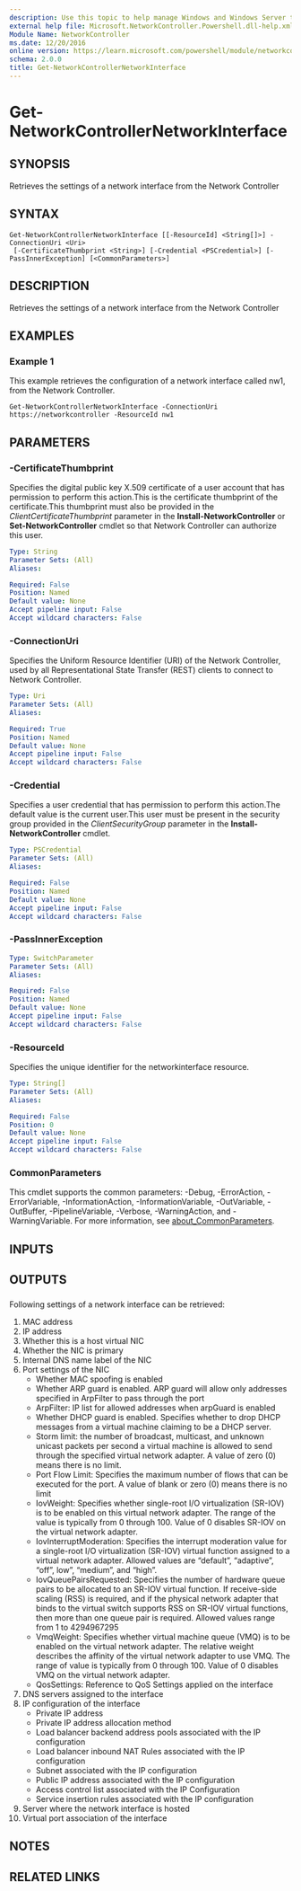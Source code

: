 ```yaml
---
description: Use this topic to help manage Windows and Windows Server technologies with Windows PowerShell.
external help file: Microsoft.NetworkController.Powershell.dll-help.xml
Module Name: NetworkController
ms.date: 12/20/2016
online version: https://learn.microsoft.com/powershell/module/networkcontroller/get-networkcontrollernetworkinterface?view=windowsserver2016-ps&wt.mc_id=ps-gethelp
schema: 2.0.0
title: Get-NetworkControllerNetworkInterface
---
```


# Get-NetworkControllerNetworkInterface

## SYNOPSIS
Retrieves the settings of a network interface from the Network Controller

## SYNTAX

```
Get-NetworkControllerNetworkInterface [[-ResourceId] <String[]>] -ConnectionUri <Uri>
 [-CertificateThumbprint <String>] [-Credential <PSCredential>] [-PassInnerException] [<CommonParameters>]
```

## DESCRIPTION
Retrieves the settings of a network interface from the Network Controller

## EXAMPLES

### Example 1

This example retrieves the configuration of a network interface called nw1, from the Network Controller.
```
Get-NetworkControllerNetworkInterface -ConnectionUri https://networkcontroller -ResourceId nw1
```

## PARAMETERS

### -CertificateThumbprint
Specifies the digital public key X.509 certificate of a user account that has permission to perform this action.This is the certificate thumbprint of the certificate.This thumbprint must also be provided in the *ClientCertificateThumbprint* parameter in the **Install-NetworkController** or **Set-NetworkController** cmdlet so that Network Controller can authorize this user.

```yaml
Type: String
Parameter Sets: (All)
Aliases: 

Required: False
Position: Named
Default value: None
Accept pipeline input: False
Accept wildcard characters: False
```

### -ConnectionUri
Specifies the Uniform Resource Identifier (URI) of the Network Controller, used by all Representational State Transfer (REST) clients to connect to Network Controller.

```yaml
Type: Uri
Parameter Sets: (All)
Aliases: 

Required: True
Position: Named
Default value: None
Accept pipeline input: False
Accept wildcard characters: False
```

### -Credential
Specifies a user credential that has permission to perform this action.The default value is the current user.This user must be present in the security group provided in the *ClientSecurityGroup* parameter in the **Install-NetworkController** cmdlet.

```yaml
Type: PSCredential
Parameter Sets: (All)
Aliases: 

Required: False
Position: Named
Default value: None
Accept pipeline input: False
Accept wildcard characters: False
```

### -PassInnerException
```yaml
Type: SwitchParameter
Parameter Sets: (All)
Aliases: 

Required: False
Position: Named
Default value: None
Accept pipeline input: False
Accept wildcard characters: False
```

### -ResourceId
Specifies the unique identifier for the networkinterface resource.

```yaml
Type: String[]
Parameter Sets: (All)
Aliases: 

Required: False
Position: 0
Default value: None
Accept pipeline input: False
Accept wildcard characters: False
```

### CommonParameters
This cmdlet supports the common parameters: -Debug, -ErrorAction, -ErrorVariable, -InformationAction, -InformationVariable, -OutVariable, -OutBuffer, -PipelineVariable, -Verbose, -WarningAction, and -WarningVariable. For more information, see [about_CommonParameters](https://go.microsoft.com/fwlink/?LinkID=113216).

## INPUTS

## OUTPUTS

### 

Following settings of a network interface can be retrieved:
1. MAC address
2. IP address
3. Whether this is a host virtual NIC
4. Whether the NIC is primary
5. Internal DNS name label of the NIC
6. Port settings of the NIC 
   - Whether MAC spoofing is enabled 
   - Whether ARP guard is enabled. ARP guard will allow only addresses specified in ArpFilter to pass through the port 
   - ArpFilter: IP list for allowed addresses when arpGuard is enabled 
   - Whether DHCP guard is enabled. Specifies whether to drop DHCP messages from a virtual machine claiming to be a DHCP server. 
   - Storm limit: the number of broadcast, multicast, and unknown unicast packets per second a virtual machine is allowed to send through the specified virtual network adapter. A value of zero (0) means there is no limit. 
   - Port Flow Limit: Specifies the maximum number of flows that can be executed for the port. A value of blank or zero (0) means there is no limit 
   - IovWeight: Specifies whether single-root I/O virtualization (SR-IOV) is to be enabled on this virtual network adapter. The range of the value is typically from 0 through 100. Value of 0 disables SR-IOV on the virtual network adapter. 
   - IovInterruptModeration: Specifies the interrupt moderation value for a single-root I/O virtualization (SR-IOV) virtual function assigned to a virtual network adapter. Allowed values are “default”, “adaptive”, “off”, low”, “medium”, and “high”.  
   - IovQueuePairsRequested: Specifies the number of hardware queue pairs to be allocated to an SR-IOV virtual function. If receive-side scaling (RSS) is required, and if the physical network adapter that binds to the virtual switch supports RSS on SR-IOV virtual functions, then more than one queue pair is required. Allowed values range from 1 to 4294967295 
   - VmqWeight: Specifies whether virtual machine queue (VMQ) is to be enabled on the virtual network adapter. The relative weight describes the affinity of the virtual network adapter to use VMQ. The range of value is typically from 0 through 100. Value of 0 disables VMQ on the virtual network adapter. 
   - QosSettings: Reference to QoS Settings applied on the interface
7. DNS servers assigned to the interface
8. IP configuration of the interface 
   - Private IP address 
   - Private IP address allocation method 
   - Load balancer backend address pools associated with the IP configuration 
   - Load balancer inbound NAT Rules associated with the IP configuration 
   - Subnet associated with the IP configuration 
   - Public IP address associated with the IP configuration 
   - Access control list associated with the IP Configuration 
   - Service insertion rules associated with the IP configuration
9. Server where the network interface is hosted
10. Virtual port association of the interface

## NOTES

## RELATED LINKS

